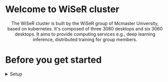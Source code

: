 # Welcome to WiSeR cluster
<center>The WiSeR cluster is built by the WiSeR group of Mcmaster University, based on kubernetes. It's composed of three 3080 desktops and six 3060 desktops. It aims to provide computing services e.g., deep learning inference, distributed training for group members.</center>

# Before you get started
<details>
  <summary>Setup</summary>
  
  Please follow setup.md to prepare your desktop. Skip this step if the setup is already done.
</details>
